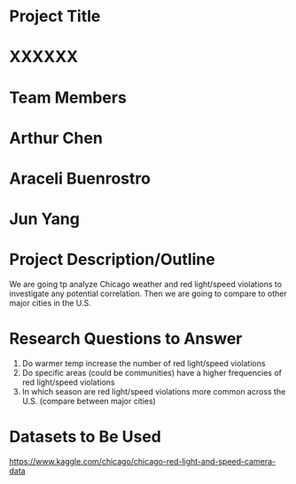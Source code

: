# Project Title
# XXXXXX
# Team Members
# Arthur Chen
# Araceli Buenrostro
# Jun Yang

# Project Description/Outline
We are going tp analyze Chicago weather and red light/speed violations to investigate any potential correlation. Then we are going to compare to other major cities in the U.S. 

# Research Questions to Answer
1. Do warmer temp increase the number of red light/speed violations
2. Do specific areas (could be communities) have a higher frequencies of red light/speed violations
3. In which season are red light/speed violations more common across the U.S. (compare between major cities)

# Datasets to Be Used
https://www.kaggle.com/chicago/chicago-red-light-and-speed-camera-data
